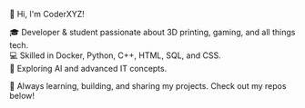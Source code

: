 👋 Hi, I'm CoderXYZ! 

🎓 Developer & student passionate about 3D printing, gaming, and all things tech.  
💻 Skilled in Docker, Python, C++, HTML, SQL, and CSS.  
🤖 Exploring AI and advanced IT concepts.

🚀 Always learning, building, and sharing my projects. Check out my repos below!


<!--
**CoderXYZ7/CoderXYZ7** is a ✨ _special_ ✨ repository because its `README.md` (this file) appears on your GitHub profile.

Here are some ideas to get you started:

- 🔭 I’m currently working on ...
- 🌱 I’m currently learning ...
- 👯 I’m looking to collaborate on ...
- 🤔 I’m looking for help with ...
- 💬 Ask me about ...
- 📫 How to reach me: ...
- 😄 Pronouns: ...
- ⚡ Fun fact: ...
-->
